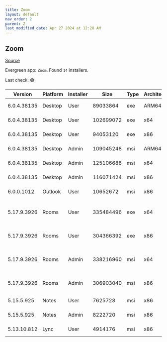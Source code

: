 ```yaml
---
title: Zoom
layout: default
nav_order: 2
parent: Z
last_modified_date: Apr 27 2024 at 12:28 AM
---
```


## Zoom

[Source](https://zoom.us/download)

Evergreen app: `Zoom`. Found `14` installers.

Last check: 🟢

| Version     | Platform | Installer | Size      | Type | Architecture | URI                                                                                                                                              |
| ----------- | -------- | --------- | --------- | ---- | ------------ | ------------------------------------------------------------------------------------------------------------------------------------------------ |
| 6.0.4.38135 | Desktop  | User      | 89033864  | exe  | ARM64        | [https://cdn.zoom.us/prod/6.0.4.38135/arm64/ZoomInstallerFull.exe](https://cdn.zoom.us/prod/6.0.4.38135/arm64/ZoomInstallerFull.exe)             |
| 6.0.4.38135 | Desktop  | User      | 102699072 | exe  | x64          | [https://cdn.zoom.us/prod/6.0.4.38135/x64/ZoomInstallerFull.exe](https://cdn.zoom.us/prod/6.0.4.38135/x64/ZoomInstallerFull.exe)                 |
| 6.0.4.38135 | Desktop  | User      | 94053120  | exe  | x86          | [https://cdn.zoom.us/prod/6.0.4.38135/ZoomInstallerFull.exe](https://cdn.zoom.us/prod/6.0.4.38135/ZoomInstallerFull.exe)                         |
| 6.0.4.38135 | Desktop  | Admin     | 109045248 | msi  | ARM64        | [https://cdn.zoom.us/prod/6.0.4.38135/arm64/ZoomInstallerFull.msi](https://cdn.zoom.us/prod/6.0.4.38135/arm64/ZoomInstallerFull.msi)             |
| 6.0.4.38135 | Desktop  | Admin     | 125106688 | msi  | x64          | [https://cdn.zoom.us/prod/6.0.4.38135/x64/ZoomInstallerFull.msi](https://cdn.zoom.us/prod/6.0.4.38135/x64/ZoomInstallerFull.msi)                 |
| 6.0.4.38135 | Desktop  | Admin     | 116071424 | msi  | x86          | [https://cdn.zoom.us/prod/6.0.4.38135/ZoomInstallerFull.msi](https://cdn.zoom.us/prod/6.0.4.38135/ZoomInstallerFull.msi)                         |
| 6.0.0.1012  | Outlook  | User      | 10652672  | msi  | x86          | [https://cdn.zoom.us/prod/6.0.0.1012/ZoomOutlookPluginSetup.msi](https://cdn.zoom.us/prod/6.0.0.1012/ZoomOutlookPluginSetup.msi)                 |
| 5.17.9.3926 | Rooms    | User      | 335484496 | exe  | x64          | [https://cdn.zoom.us/prod/5.17.9.3926/x64/zoomrooms-5.17.9.3926-x64.exe](https://cdn.zoom.us/prod/5.17.9.3926/x64/zoomrooms-5.17.9.3926-x64.exe) |
| 5.17.9.3926 | Rooms    | User      | 304366392 | exe  | x86          | [https://cdn.zoom.us/prod/5.17.9.3926/zoomrooms-5.17.9.3926-x86.exe](https://cdn.zoom.us/prod/5.17.9.3926/zoomrooms-5.17.9.3926-x86.exe)         |
| 5.17.9.3926 | Rooms    | Admin     | 338216960 | msi  | x64          | [https://cdn.zoom.us/prod/5.17.9.3926/x64/zoomrooms-5.17.9.3926-x64.msi](https://cdn.zoom.us/prod/5.17.9.3926/x64/zoomrooms-5.17.9.3926-x64.msi) |
| 5.17.9.3926 | Rooms    | Admin     | 306903040 | msi  | x86          | [https://cdn.zoom.us/prod/5.17.9.3926/zoomrooms-5.17.9.3926-x86.msi](https://cdn.zoom.us/prod/5.17.9.3926/zoomrooms-5.17.9.3926-x86.msi)         |
| 5.15.5.925  | Notes    | User      | 7625728   | msi  | x86          | [https://cdn.zoom.us/prod/5.15.5.925/ZoomNotesPluginSetup.msi](https://cdn.zoom.us/prod/5.15.5.925/ZoomNotesPluginSetup.msi)                     |
| 5.15.5.925  | Notes    | Admin     | 8222720   | msi  | x86          | [https://cdn.zoom.us/prod/5.15.5.925/ZoomNotesPluginAdminTool.msi](https://cdn.zoom.us/prod/5.15.5.925/ZoomNotesPluginAdminTool.msi)             |
| 5.13.10.812 | Lync     | User      | 4914176   | msi  | x86          | [https://cdn.zoom.us/prod/5.13.10.812/ZoomLyncPluginSetup.msi](https://cdn.zoom.us/prod/5.13.10.812/ZoomLyncPluginSetup.msi)                     |
